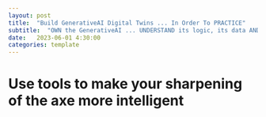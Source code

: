 ```yaml
---
layout: post
title:  "Build GenerativeAI Digital Twins ... In Order To PRACTICE"
subtitle:  "OWN the GenerativeAI ... UNDERSTAND its logic, its data AND its output"
date:   2023-06-01 4:30:00
categories: template
---
```



# Use tools to make your sharpening of the axe more intelligent